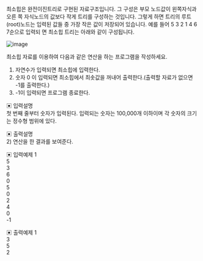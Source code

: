 최소힙은 완전이진트리로 구현된 자료구조입니다. 그 구성은 부모 노드값이 왼쪽자식과 오른 쪽 자식노드의 값보다 작게 트리를 구성하는 것입니다. 그렇게 하면 트리의 루트(root)노드는 입력된 값들 중 가장 작은 값이 저장되어 있습니다. 예를 들어 5 3 2 1 4 6 7순으로 입력되 면 최소힙 트리는 아래와 같이 구성됩니다.

![image](https://user-images.githubusercontent.com/45524783/139393778-668ca09b-e8fc-4e69-a0f5-812e31b694ff.png)


최소힙 자료를 이용하여 다음과 같은 연산을 하는 프로그램을 작성하세요.  
1) 자연수가 입력되면 최소힙에 입력한다.  
2) 숫자 0 이 입력되면 최소힙에서 최솟값을 꺼내어 출력한다.(출력할 자료가 없으면 -1를 출력한다.)  
3) -1이 입력되면 프로그램 종료한다.

▣ 입력설명  
첫 번째 줄부터 숫자가 입력된다. 입력되는 숫자는 100,000개 이하이며 각 숫자의 크기는 정수형 범위에 있다.


▣ 출력설명  
2) 연산을 한 결과를 보여준다.


▣ 입력예제 1  
5  
3  
6  
0  
5  
0  
2  
4  
0  
-1


▣ 출력예제 1  
3  
5  
2  
